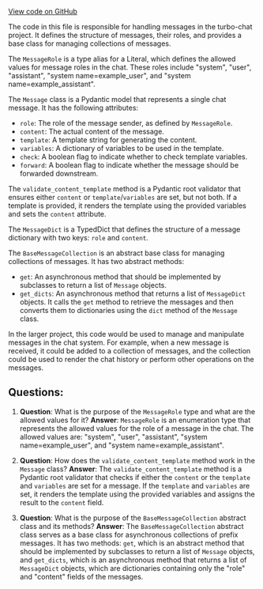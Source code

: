 [View code on GitHub](https://github.com/creatorrr/turbo-chat/blob/master/turbo_chat/types/messages.py)

The code in this file is responsible for handling messages in the turbo-chat project. It defines the structure of messages, their roles, and provides a base class for managing collections of messages.

The `MessageRole` is a type alias for a Literal, which defines the allowed values for message roles in the chat. These roles include "system", "user", "assistant", "system name=example_user", and "system name=example_assistant".

The `Message` class is a Pydantic model that represents a single chat message. It has the following attributes:

- `role`: The role of the message sender, as defined by `MessageRole`.
- `content`: The actual content of the message.
- `template`: A template string for generating the content.
- `variables`: A dictionary of variables to be used in the template.
- `check`: A boolean flag to indicate whether to check template variables.
- `forward`: A boolean flag to indicate whether the message should be forwarded downstream.

The `validate_content_template` method is a Pydantic root validator that ensures either `content` or `template`/`variables` are set, but not both. If a template is provided, it renders the template using the provided variables and sets the `content` attribute.

The `MessageDict` is a TypedDict that defines the structure of a message dictionary with two keys: `role` and `content`.

The `BaseMessageCollection` is an abstract base class for managing collections of messages. It has two abstract methods:

- `get`: An asynchronous method that should be implemented by subclasses to return a list of `Message` objects.
- `get_dicts`: An asynchronous method that returns a list of `MessageDict` objects. It calls the `get` method to retrieve the messages and then converts them to dictionaries using the `dict` method of the `Message` class.

In the larger project, this code would be used to manage and manipulate messages in the chat system. For example, when a new message is received, it could be added to a collection of messages, and the collection could be used to render the chat history or perform other operations on the messages.
## Questions: 
 1. **Question**: What is the purpose of the `MessageRole` type and what are the allowed values for it?
   **Answer**: `MessageRole` is an enumeration type that represents the allowed values for the role of a message in the chat. The allowed values are: "system", "user", "assistant", "system name=example_user", and "system name=example_assistant".

2. **Question**: How does the `validate_content_template` method work in the `Message` class?
   **Answer**: The `validate_content_template` method is a Pydantic root validator that checks if either the `content` or the `template` and `variables` are set for a message. If the `template` and `variables` are set, it renders the template using the provided variables and assigns the result to the `content` field.

3. **Question**: What is the purpose of the `BaseMessageCollection` abstract class and its methods?
   **Answer**: The `BaseMessageCollection` abstract class serves as a base class for asynchronous collections of prefix messages. It has two methods: `get`, which is an abstract method that should be implemented by subclasses to return a list of `Message` objects, and `get_dicts`, which is an asynchronous method that returns a list of `MessageDict` objects, which are dictionaries containing only the "role" and "content" fields of the messages.
